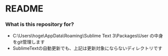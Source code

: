 # README #

### What is this repository for? ###

* C:\Users\hoge\AppData\Roaming\Sublime Text 3\Packages\User の中身をgit管理します
* SublimeTextの自動更新でも、上記は更新対象にならないディレクトリです